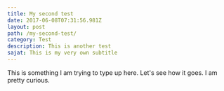 ```yaml
---
title: My second test
date: 2017-06-08T07:31:56.981Z
layout: post
path: /my-second-test/
category: Test
description: This is another test
sajat: This is my very own subtitle
---
```

This is something I am trying to type up here. Let's see how it goes.
I am pretty curious.


